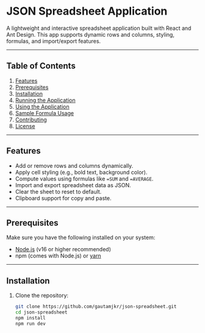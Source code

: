 # JSON Spreadsheet Application

A lightweight and interactive spreadsheet application built with React and Ant Design. This app supports dynamic rows and columns, styling, formulas, and import/export features.

---

## Table of Contents

1. [Features](#features)
2. [Prerequisites](#prerequisites)
3. [Installation](#installation)
4. [Running the Application](#running-the-application)
5. [Using the Application](#using-the-application)
6. [Sample Formula Usage](#sample-formula-usage)
7. [Contributing](#contributing)
8. [License](#license)

---

## Features

- Add or remove rows and columns dynamically.
- Apply cell styling (e.g., bold text, background color).
- Compute values using formulas like `=SUM` and `=AVERAGE`.
- Import and export spreadsheet data as JSON.
- Clear the sheet to reset to default.
- Clipboard support for copy and paste.

---

## Prerequisites

Make sure you have the following installed on your system:

- [Node.js](https://nodejs.org/) (v16 or higher recommended)
- npm (comes with Node.js) or [yarn](https://yarnpkg.com/)

---

## Installation

1. Clone the repository:
   ```bash
   git clone https://github.com/gautamjkr/json-spreadsheet.git
   cd json-spreadsheet
   npm install
   npm run dev
   ```
